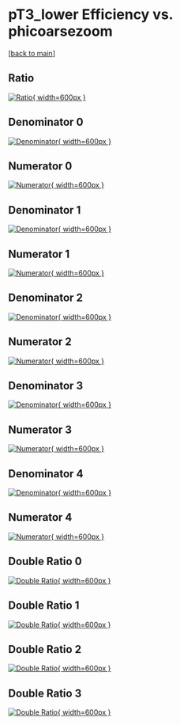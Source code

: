 # pT3_lower Efficiency vs. phicoarsezoom

[[back to main](./)]



## Ratio

[![Ratio](../mtv/var/pT3_lower_base_13_-1_eff_phicoarsezoom.png){ width=600px }](../mtv/var/pT3_lower_base_13_-1_eff_phicoarsezoom.pdf)

## Denominator 0

[![Denominator](../mtv/den/pT3_lower_base_13_-1_eff_phicoarsezoom_den0.png){ width=600px }](../mtv/den/pT3_lower_base_13_-1_eff_phicoarsezoom_den0.pdf)

## Numerator 0

[![Numerator](../mtv/num/pT3_lower_base_13_-1_eff_phicoarsezoom_num0.png){ width=600px }](../mtv/num/pT3_lower_base_13_-1_eff_phicoarsezoom_num0.pdf)

## Denominator 1

[![Denominator](../mtv/den/pT3_lower_base_13_-1_eff_phicoarsezoom_den1.png){ width=600px }](../mtv/den/pT3_lower_base_13_-1_eff_phicoarsezoom_den1.pdf)

## Numerator 1

[![Numerator](../mtv/num/pT3_lower_base_13_-1_eff_phicoarsezoom_num1.png){ width=600px }](../mtv/num/pT3_lower_base_13_-1_eff_phicoarsezoom_num1.pdf)

## Denominator 2

[![Denominator](../mtv/den/pT3_lower_base_13_-1_eff_phicoarsezoom_den2.png){ width=600px }](../mtv/den/pT3_lower_base_13_-1_eff_phicoarsezoom_den2.pdf)

## Numerator 2

[![Numerator](../mtv/num/pT3_lower_base_13_-1_eff_phicoarsezoom_num2.png){ width=600px }](../mtv/num/pT3_lower_base_13_-1_eff_phicoarsezoom_num2.pdf)

## Denominator 3

[![Denominator](../mtv/den/pT3_lower_base_13_-1_eff_phicoarsezoom_den3.png){ width=600px }](../mtv/den/pT3_lower_base_13_-1_eff_phicoarsezoom_den3.pdf)

## Numerator 3

[![Numerator](../mtv/num/pT3_lower_base_13_-1_eff_phicoarsezoom_num3.png){ width=600px }](../mtv/num/pT3_lower_base_13_-1_eff_phicoarsezoom_num3.pdf)

## Denominator 4

[![Denominator](../mtv/den/pT3_lower_base_13_-1_eff_phicoarsezoom_den4.png){ width=600px }](../mtv/den/pT3_lower_base_13_-1_eff_phicoarsezoom_den4.pdf)

## Numerator 4

[![Numerator](../mtv/num/pT3_lower_base_13_-1_eff_phicoarsezoom_num4.png){ width=600px }](../mtv/num/pT3_lower_base_13_-1_eff_phicoarsezoom_num4.pdf)

## Double Ratio 0

[![Double Ratio](../mtv/ratio/pT3_lower_base_13_-1_eff_phicoarsezoom_ratio0.png){ width=600px }](../mtv/ratio/pT3_lower_base_13_-1_eff_phicoarsezoom_ratio0.pdf)

## Double Ratio 1

[![Double Ratio](../mtv/ratio/pT3_lower_base_13_-1_eff_phicoarsezoom_ratio1.png){ width=600px }](../mtv/ratio/pT3_lower_base_13_-1_eff_phicoarsezoom_ratio1.pdf)

## Double Ratio 2

[![Double Ratio](../mtv/ratio/pT3_lower_base_13_-1_eff_phicoarsezoom_ratio2.png){ width=600px }](../mtv/ratio/pT3_lower_base_13_-1_eff_phicoarsezoom_ratio2.pdf)

## Double Ratio 3

[![Double Ratio](../mtv/ratio/pT3_lower_base_13_-1_eff_phicoarsezoom_ratio3.png){ width=600px }](../mtv/ratio/pT3_lower_base_13_-1_eff_phicoarsezoom_ratio3.pdf)

